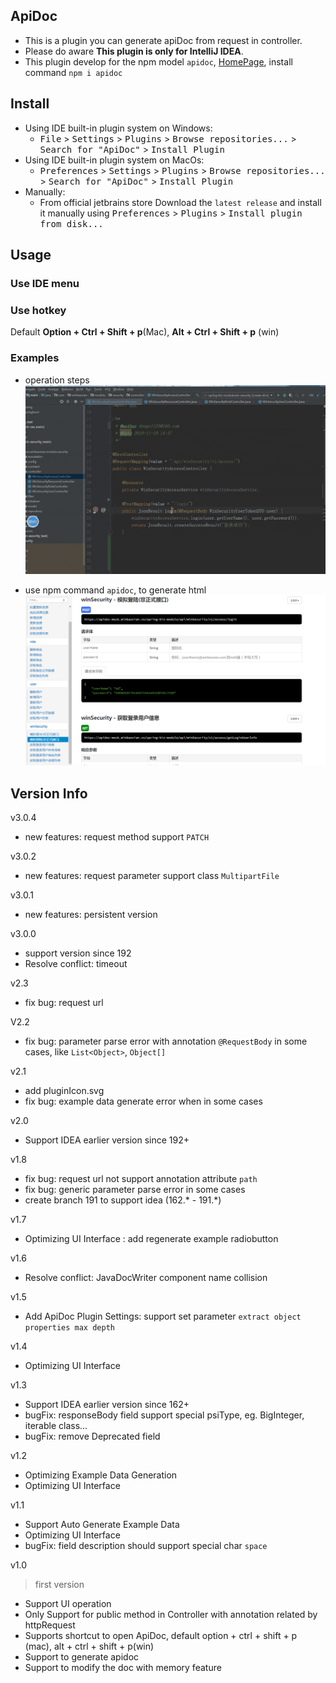 ApiDoc
---

* This is a plugin you can generate apiDoc from request in controller.
* Please do aware **This plugin is only for IntelliJ IDEA**.
* This plugin develop for the npm model `apidoc`, [HomePage](https://www.npmjs.com/package/apidoc), install command `npm i apidoc` 

## Install   
- Using IDE built-in plugin system on Windows:
  - <kbd>File</kbd> > <kbd>Settings</kbd> > <kbd>Plugins</kbd> > <kbd>Browse repositories...</kbd> > <kbd>Search for "ApiDoc"</kbd> > <kbd>Install Plugin</kbd>
- Using IDE built-in plugin system on MacOs:
  - <kbd>Preferences</kbd> > <kbd>Settings</kbd> > <kbd>Plugins</kbd> > <kbd>Browse repositories...</kbd> > <kbd>Search for "ApiDoc"</kbd> > <kbd>Install Plugin</kbd>
- Manually:
  - From official jetbrains store Download the `latest release` and install it manually using <kbd>Preferences</kbd> > <kbd>Plugins</kbd> > <kbd>Install plugin from disk...</kbd>

## Usage
### Use IDE menu

### Use hotkey
Default **Option + Ctrl + Shift + p**(Mac), **Alt + Ctrl + Shift + p** (win)

### Examples
* operation steps
![avatar](./usage.gif)

* use npm command `apidoc`, to generate html
![avatar](./html.png)


## Version Info
v3.0.4
>
* new features: request method support `PATCH`

v3.0.2
>
* new features: request parameter support class `MultipartFile`

v3.0.1
>
* new features: persistent version

v3.0.0
>
* support version since 192
* Resolve conflict: timeout
  
v2.3
>
* fix bug: request url

V2.2
>
* fix bug:  parameter parse error with annotation `@RequestBody` in some cases, like `List<Object>`, `Object[]`

v2.1
> 
* add pluginIcon.svg
* fix bug: example data generate error when in some cases

v2.0
> 
* Support IDEA earlier version since 192+

v1.8
> 
* fix bug:  request url not support annotation attribute `path`
* fix bug:  generic parameter parse error in some cases
* create branch 191 to support idea (162.* - 191.*)

v1.7
> 
* Optimizing UI Interface : add regenerate example radiobutton

v1.6
> 
* Resolve conflict: JavaDocWriter component name collision

v1.5
> 
* Add ApiDoc Plugin Settings: support set parameter `extract object properties max depth`

v1.4
> 
* Optimizing UI Interface

v1.3
> 
* Support IDEA earlier version since 162+
* bugFix: responseBody field support special psiType, eg. BigInteger, iterable class...
* bugFix: remove Deprecated field 

v1.2
> 
* Optimizing Example Data Generation
* Optimizing UI Interface 

v1.1
> 
* Support Auto Generate Example Data
* Optimizing UI Interface 
* bugFix: field description should support special char `space`

v1.0
> first version
* Support UI operation
* Only Support for public method in Controller with annotation related by httpRequest
* Supports shortcut to open ApiDoc, default option + ctrl + shift + p (mac), alt + ctrl + shift + p(win)
* Support to generate apidoc
* Support to modify the doc with memory feature